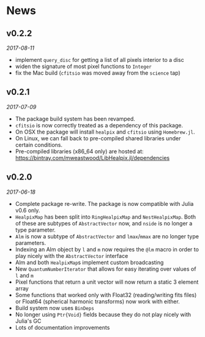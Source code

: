# News

## v0.2.2

*2017-08-11*

* implement `query_disc` for getting a list of all pixels interior to a disc
* widen the signature of most pixel functions to `Integer`
* fix the Mac build (`cfitsio` was moved away from the `science` tap)

## v0.2.1

*2017-07-09*

* The package build system has been revamped.
* `cfitsio` is now correctly treated as a dependency of this package.
* On OSX the package will install `healpix` and `cfitsio` using `Homebrew.jl`.
* On Linux, we can fall back to pre-compiled shared libraries under certain conditions.
* Pre-compiled libraries (x86_64 only) are hosted at:
  https://bintray.com/mweastwood/LibHealpix.jl/dependencies

## v0.2.0

*2017-06-18*

* Complete package re-write. The package is now compatible with Julia v0.6 only.
* `HealpixMap` has been split into `RingHealpixMap` and `NestHealpixMap`. Both of these are subtypes
  of `AbstractVector` now, and `nside` is no longer a type parameter.
* `Alm` is now a subtype of `AbstractVector` and `lmax`/`mmax` are no longer type parameters.
* Indexing an Alm object by `l` and `m` now requires the `@lm` macro in order to play nicely with
  the `AbstractVector` interface
* Alm and both `HealpixMap`s implement custom broadcasting
* New `QuantumNumberIterator` that allows for easy iterating over values of `l` and `m`
* Pixel functions that return a unit vector will now return a static 3 element array
* Some functions that worked only with Float32 (reading/writing fits files) or Float64 (spherical
  harmonic transforms) now work with either.
* Build system now uses `BinDeps`
* No longer using `Ptr{Void}` fields because they do not play nicely with Julia's GC
* Lots of documentation improvements

